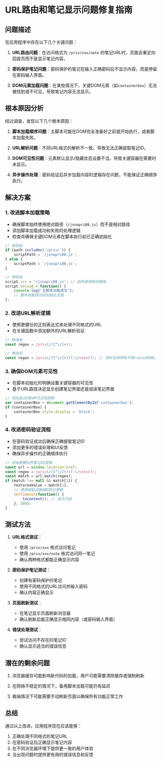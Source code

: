 # URL路由和笔记显示问题修复指南

## 问题描述

在应用程序中存在以下几个关键问题：

1. **URL路由问题**：在访问格式为 `/priv/xxx/note` 的笔记URL时，页面会重定向回首页而不是显示笔记内容。

2. **密码保护笔记问题**：密码保护的笔记在输入正确密码后不显示内容，而是停留在密码输入界面。

3. **DOM元素加载问题**：在某些情况下，关键DOM元素（如`containerbox`）无法被找到或不可见，导致笔记内容无法显示。

## 根本原因分析

经过调查，发现以下几个根本原因：

1. **脚本加载顺序问题**：主脚本可能在DOM完全准备好之前就开始执行，或者脚本加载失败。

2. **URL解析问题**：不同URL格式的解析不一致，导致无法正确提取笔记ID。

3. **DOM可见性问题**：元素默认显示/隐藏状态设置不当，导致关键容器在需要时未显示。

4. **异步操作处理**：密码验证后异步加载内容的逻辑存在问题，不能保证正确顺序执行。

## 解决方案

### 1. 改进脚本加载策略

- 确保脚本始终使用绝对路径（`/jsnopri08.js`）而不是相对路径
- 添加脚本加载成功和失败的处理逻辑
- 检查并确保关键DOM元素在脚本执行前已正确初始化

```javascript
// 修改前
if (path.includes('/priv/')) {
    scriptPath = '/jsnopri08.js';
} else {
    scriptPath = '/jsnopri08.js';
}

// 修改后
script.src = '/jsnopri08.js'; // 始终使用绝对路径
script.onload = function() {
    console.log('主脚本加载成功');
    // 脚本加载成功后初始化页面
};
```

### 2. 改进URL解析逻辑

- 使用更健壮的正则表达式来处理不同格式的URL
- 在关键函数中添加额外的URL解析验证

```javascript
// 修改前
const regex = /priv\/([^\/]+)/;

// 修改后
const regex = /priv\/([^\/]+)(?:\/note)?/; // 同时支持带和不带/note的URL
```

### 3. 确保DOM元素可见性

- 在脚本初始化时明确设置关键容器的可见性
- 基于URL路径决定显示创建笔记界面还是阅读笔记界面

```javascript
// 添加显式的DOM可见性控制
var containerBox = document.getElementById('containerbox');
if (containerBox) {
    containerBox.style.display = 'block';
}
```

### 4. 改进密码验证流程

- 在密码验证成功后确保正确提取笔记ID
- 添加更多的错误处理和UI反馈
- 确保异步操作的正确顺序执行

```javascript
// 添加更健壮的笔记ID提取
const url = window.location.href;
const regex = /priv\/([^\/]+)(?:\/note)?/;
const match = url.match(regex);
if (match !== null && match[1]) {
    textareaValue = match[1];
    // 使用短延迟确保DOM已更新
    setTimeout(function() { 
        tocontent(); // 显示内容
    }, 300);
}
```

## 测试方法

1. **URL格式测试**：
   - 使用 `/priv/xxx` 格式访问笔记
   - 使用 `/priv/xxx/note` 格式访问同一笔记
   - 确认两种格式都能正确显示内容

2. **密码保护笔记测试**：
   - 创建有密码保护的笔记
   - 使用不同格式的URL访问并输入密码
   - 确认内容正确显示

3. **页面刷新测试**：
   - 在笔记显示页面刷新浏览器
   - 确认刷新后能正确显示相同内容（或密码输入界面）

4. **错误处理测试**：
   - 尝试访问不存在的笔记ID
   - 确认显示适当的错误信息

## 潜在的剩余问题

1. 浏览器缓存可能影响新代码的加载，用户可能需要清除缓存或强制刷新

2. 在网络不稳定的情况下，备用脚本加载可能仍有延迟

3. 极端情况下可能需要手动刷新页面以确保所有功能正常工作

## 总结

通过以上改进，应用程序现在应该能够：

1. 正确处理不同格式的笔记URL
2. 在密码验证后正确显示笔记内容
3. 在不同浏览器环境下提供更一致的用户体验
4. 当出现问题时提供更有用的错误信息和反馈
